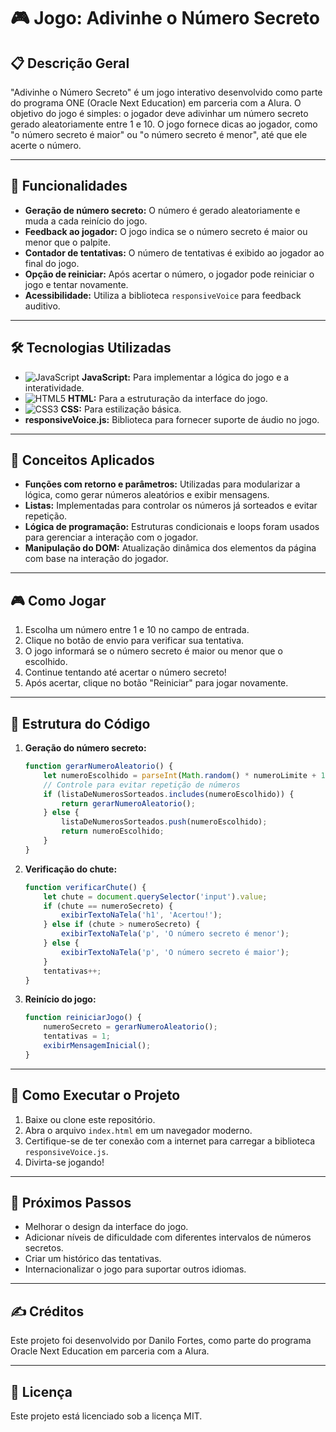 # 🎮 Jogo: Adivinhe o Número Secreto

## 📋 Descrição Geral
"Adivinhe o Número Secreto" é um jogo interativo desenvolvido como parte do programa ONE (Oracle Next Education) em parceria com a Alura. O objetivo do jogo é simples: o jogador deve adivinhar um número secreto gerado aleatoriamente entre 1 e 10. O jogo fornece dicas ao jogador, como "o número secreto é maior" ou "o número secreto é menor", até que ele acerte o número.

---

## 🎯 Funcionalidades
- **Geração de número secreto:** O número é gerado aleatoriamente e muda a cada reinício do jogo.
- **Feedback ao jogador:** O jogo indica se o número secreto é maior ou menor que o palpite.
- **Contador de tentativas:** O número de tentativas é exibido ao jogador ao final do jogo.
- **Opção de reiniciar:** Após acertar o número, o jogador pode reiniciar o jogo e tentar novamente.
- **Acessibilidade:** Utiliza a biblioteca `responsiveVoice` para feedback auditivo.

---

## 🛠️ Tecnologias Utilizadas
- ![JavaScript](https://img.shields.io/badge/javascript-%23323330.svg?style=for-the-badge&logo=javascript&logoColor=%23F7DF1E) **JavaScript:** Para implementar a lógica do jogo e a interatividade.
- ![HTML5](https://img.shields.io/badge/html5-%23E34F26.svg?style=for-the-badge&logo=html5&logoColor=white) **HTML:** Para a estruturação da interface do jogo.
- ![CSS3](https://img.shields.io/badge/css3-%231572B6.svg?style=for-the-badge&logo=css3&logoColor=white) **CSS:** Para estilização básica.
- **responsiveVoice.js:** Biblioteca para fornecer suporte de áudio no jogo.

---

## 🧠 Conceitos Aplicados
- **Funções com retorno e parâmetros:** Utilizadas para modularizar a lógica, como gerar números aleatórios e exibir mensagens.
- **Listas:** Implementadas para controlar os números já sorteados e evitar repetição.
- **Lógica de programação:** Estruturas condicionais e loops foram usados para gerenciar a interação com o jogador.
- **Manipulação do DOM:** Atualização dinâmica dos elementos da página com base na interação do jogador.

---

## 🎮 Como Jogar
1. Escolha um número entre 1 e 10 no campo de entrada.
2. Clique no botão de envio para verificar sua tentativa.
3. O jogo informará se o número secreto é maior ou menor que o escolhido.
4. Continue tentando até acertar o número secreto!
5. Após acertar, clique no botão "Reiniciar" para jogar novamente.

---

## 📂 Estrutura do Código
1. **Geração do número secreto:**
   ```javascript
   function gerarNumeroAleatorio() {
       let numeroEscolhido = parseInt(Math.random() * numeroLimite + 1);
       // Controle para evitar repetição de números
       if (listaDeNumerosSorteados.includes(numeroEscolhido)) {
           return gerarNumeroAleatorio();
       } else {
           listaDeNumerosSorteados.push(numeroEscolhido);
           return numeroEscolhido;
       }
   }
   ```

2. **Verificação do chute:**
   ```javascript
   function verificarChute() {
       let chute = document.querySelector('input').value;
       if (chute == numeroSecreto) {
           exibirTextoNaTela('h1', 'Acertou!');
       } else if (chute > numeroSecreto) {
           exibirTextoNaTela('p', 'O número secreto é menor');
       } else {
           exibirTextoNaTela('p', 'O número secreto é maior');
       }
       tentativas++;
   }
   ```

3. **Reinício do jogo:**
   ```javascript
   function reiniciarJogo() {
       numeroSecreto = gerarNumeroAleatorio();
       tentativas = 1;
       exibirMensagemInicial();
   }
   ```

---

## 🚀 Como Executar o Projeto
1. Baixe ou clone este repositório.
2. Abra o arquivo `index.html` em um navegador moderno.
3. Certifique-se de ter conexão com a internet para carregar a biblioteca `responsiveVoice.js`.
4. Divirta-se jogando!

---

## 🔮 Próximos Passos
- Melhorar o design da interface do jogo.
- Adicionar níveis de dificuldade com diferentes intervalos de números secretos.
- Criar um histórico das tentativas.
- Internacionalizar o jogo para suportar outros idiomas.

---

## ✍️ Créditos
Este projeto foi desenvolvido por Danilo Fortes, como parte do programa Oracle Next Education em parceria com a Alura.

---

## 📜 Licença
Este projeto está licenciado sob a licença MIT.

